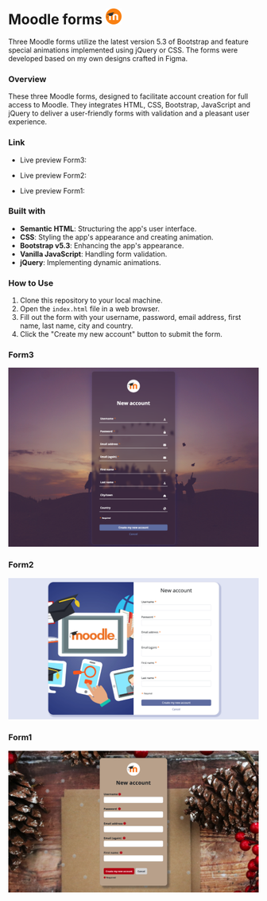 # Moodle forms ![Moodle Form icon](/logo-32x32.png)

Three Moodle forms utilize the latest version 5.3 of Bootstrap and feature special animations implemented using jQuery or CSS. The forms were developed based on my own designs crafted in Figma.

### Overview

These three Moodle forms, designed to facilitate account creation for full access to Moodle. They integrates HTML, CSS, Bootstrap, JavaScript and jQuery to deliver a user-friendly forms with validation and a pleasant user experience.

### Link

- Live preview Form3: []()

- Live preview Form2: []()

- Live preview Form1: []()

### Built with

- **Semantic HTML**: Structuring the app's user interface.
- **CSS**: Styling the app's appearance and creating animation.
- **Bootstrap v5.3**: Enhancing the app's appearance.
- **Vanilla JavaScript**: Handling form validation.
- **jQuery**: Implementing dynamic animations.

### How to Use

1. Clone this repository to your local machine.
2. Open the `index.html` file in a web browser.
3. Fill out the form with your username, password, email address, first name, last name, city and country.
4. Click the "Create my new account" button to submit the form.

### Form3

![Form3 Screenshot](./form3/img/screenshot_form3.png)

### Form2

![Form2 Screenshot](./form2/img/screenshot_form2.png)

### Form1

![Form1 Screenshot](./form1/img/screenshot_form1.png)
